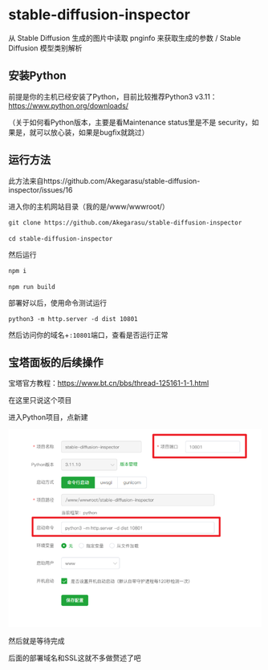 # stable-diffusion-inspector

从 Stable Diffusion 生成的图片中读取 pnginfo 来获取生成的参数 / Stable Diffusion 模型类别解析

## 安装Python


前提是你的主机已经安装了Python，目前比较推荐Python3 v3.11：https://www.python.org/downloads/

（关于如何看Python版本，主要是看Maintenance status里是不是 security，如果是，就可以放心装，如果是bugfix就跳过）

## 运行方法

此方法来自https://github.com/Akegarasu/stable-diffusion-inspector/issues/16

进入你的主机网站目录（我的是/www/wwwroot/）
```
git clone https://github.com/Akegarasu/stable-diffusion-inspector

cd stable-diffusion-inspector
```
然后运行
```
npm i

npm run build
```
部署好以后，使用命令测试运行
```
python3 -m http.server -d dist 10801
```
然后访问你的域名+`:10801`端口，查看是否运行正常

## 宝塔面板的后续操作

宝塔官方教程：https://www.bt.cn/bbs/thread-125161-1-1.html

在这里只说这个项目

进入Python项目，点新建

![](tutorial_img/宝塔面板的设置.png?raw=true)

然后就是等待完成

后面的部署域名和SSL这就不多做赘述了吧


